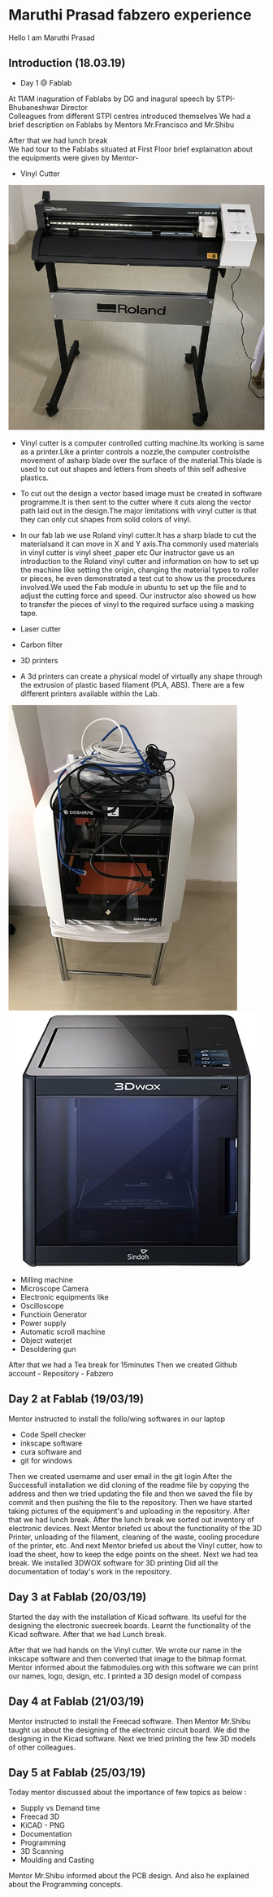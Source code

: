 # Maruthi Prasad fabzero experience

Hello I am Maruthi Prasad 

## Introduction (18.03.19)
- Day 1 @ Fablab  

At 11AM inaguration of Fablabs by DG and inagural speech by STPI-Bhubaneshwar Director   
Colleagues from different STPI centres introduced themselves
We had a brief description on Fablabs by Mentors Mr.Francisco and Mr.Shibu


After that we had lunch break   
We had tour to the Fablabs situated at First Floor 
brief explaination about the equipments were given by Mentor- 
- Vinyl Cutter

![vinylcutter](img/vinylcutter.jpg)

- Vinyl cutter is a computer controlled cutting machine.Its working is same as a printer.Like a printer controls a nozzle,the computer controlsthe movement of asharp blade over the surface of the material.This blade is used to cut out shapes and letters from sheets of thin self adhesive plastics. 

- To cut out the design a vector based image must be created in software programme.It is then sent to the cutter where it cuts along the vector path laid out in the design.The major limitations with vinyl cutter is that they can only cut shapes from solid colors of vinyl. 

- In our fab lab we use Roland vinyl cutter.It has a sharp blade to cut the materialsand it can move in X and Y axis.Tha commonly used materials in vinyl cutter is vinyl sheet ,paper etc Our instructor gave us an introduction to the Roland vinyl cutter and information on how to set up the machine like setting the origin, changing the material types to roller or pieces, he even demonstrated a test cut to show us the procedures involved.We used the Fab module in ubuntu to set up the file and to adjust the cutting force and speed. Our instructor also showed us how to transfer the pieces of vinyl to the required surface using a masking tape.

- Laser cutter
- Carbon filter
- 3D printers 
- A 3d printers can create a physical model of virtually any shape through the extrusion of plastic based filament (PLA, ABS). There are a few different printers available within the Lab.

![3Dprinter](img/3dprinter.jpg)
![3Dprint](img/3Dprint.jpg)
- Milling machine
- Microscope Camera
- Electronic equipments like
- Oscilloscope
- Functioin Generator
- Power supply
- Automatic scroll machine 
- Object waterjet
- Desoldering gun

 After that we had a Tea break for 15minutes
 Then we created Github account - Repository - Fabzero

 ## Day 2 at Fablab (19/03/19)
 
 Mentor instructed to install the follo/wing softwares in our laptop
 - Code Spell checker
 - inkscape software
 - cura software and 
 - git for windows
 
 Then we created username and user email in the git login
 After the Successfull installation we did cloning of the readme file by copying the address and then
 we tried updating the file and then we saved the file by commit and then pushing the file to the 
 repository. 
 Then we have started taking pictures of the equipment's and uploading in the repository. After that we had lunch break. 
 After the lunch break we sorted out inventory of electronic devices.
 Next Mentor briefed us about the functionality of the 3D Printer, unloading of the filament, cleaning of 
 the waste, cooling procedure of the printer, etc.
 And next Mentor briefed us about the Vinyl cutter, how to load the sheet, how to keep the edge points on
 the sheet.
 Next we had tea break.
 We installed 3DWOX software for 3D printing
 Did all the documentation of today's work in the repository.

 ## Day 3 at Fablab (20/03/19)

 Started the day with the installation of Kicad software. Its useful for the designing the electronic suecreek boards. Learnt the functionality of the Kicad software. After that we had Lunch break.

 After that we had hands on the Vinyl cutter. We wrote our name in the inkscape software and then converted that image to the bitmap format. Mentor informed about the fabmodules.org with this software we can print our names, logo, design, etc. I printed a 3D design model of compass

 ## Day 4 at Fablab (21/03/19)

 Mentor instructed to install the Freecad software. Then Mentor Mr.Shibu taught us about the designing of the electronic circuit board. We did the designing in the Kicad software. Next we tried printing the few 3D models of other colleagues.

 ## Day 5 at Fablab (25/03/19)

 Today mentor discussed about the importance of few topics as below :
 - Supply vs Demand time
 - Freecad 3D
 - KiCAD - PNG 
 - Documentation
 - Programming
 - 3D Scanning
 - Moulding and Casting

 Mentor Mr.Shibu informed about the PCB design. And also he explained about the Programming concepts. 

 





